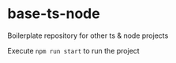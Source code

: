 # base-ts-node
Boilerplate repository for other ts &amp; node projects

Execute `npm run start` to run the project
